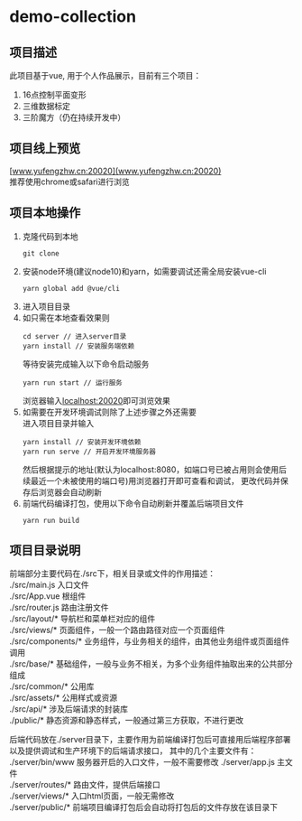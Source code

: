 # demo-collection

## 项目描述
此项目基于vue, 用于个人作品展示，目前有三个项目：
1. 16点控制平面变形
2. 三维数据标定
3. 三阶魔方（仍在持续开发中）

## 项目线上预览
[www.yufengzhw.cn:20020](www.yufengzhw.cn:20020)  
推荐使用chrome或safari进行浏览

## 项目本地操作
1. 克隆代码到本地
   ```
   git clone
   ```
2. 安装node环境(建议node10)和yarn，如需要调试还需全局安装vue-cli
   ```
   yarn global add @vue/cli
   ```
3. 进入项目目录
4. 如只需在本地查看效果则
    ```
    cd server // 进入server目录
    yarn install // 安装服务端依赖
    ```
    等待安装完成输入以下命令启动服务
    ```
    yarn run start // 运行服务
    ```
    浏览器输入[localhost:20020](localhost:20020)即可浏览效果
5. 如需要在开发环境调试则除了上述步骤之外还需要  
   进入项目目录并输入
   ```
   yarn install // 安装开发环境依赖
   yarn run serve // 开启开发环境服务器
   ```
   然后根据提示的地址(默认为localhost:8080，如端口号已被占用则会使用后续最近一个未被使用的端口号)用浏览器打开即可查看和调试，
   更改代码并保存后浏览器会自动刷新
6. 前端代码编译打包，使用以下命令自动刷新并覆盖后端项目文件
   ```
   yarn run build
   ```

## 项目目录说明
前端部分主要代码在./src下，相关目录或文件的作用描述：  
./src/main.js 入口文件  
./src/App.vue 根组件   
./src/router.js 路由注册文件  
./src/layout/* 导航栏和菜单栏对应的组件  
./src/views/* 页面组件，一般一个路由路径对应一个页面组件  
./src/components/* 业务组件，与业务相关的组件，由其他业务组件或页面组件调用  
./src/base/* 基础组件，一般与业务不相关，为多个业务组件抽取出来的公共部分组成  
./src/common/* 公用库  
./src/assets/* 公用样式或资源  
./src/api/* 涉及后端请求的封装库  
./public/* 静态资源和静态样式，一般通过第三方获取，不进行更改
   
后端代码放在./server目录下，主要作用为前端编译打包后可直接用后端程序部署以及提供调试和生产环境下的后端请求接口，
其中的几个主要文件有：  
./server/bin/www 服务器开启的入口文件，一般不需要修改
./server/app.js 主文件  
./server/routes/* 路由文件，提供后端接口  
./server/views/* 入口html页面，一般无需修改  
./server/public/* 前端项目编译打包后会自动将打包后的文件存放在该目录下
